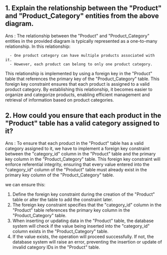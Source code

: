 ## 1. Explain the relationship between the "Product" and "Product_Category" entities from the above diagram.

Ans :
      The relationship between the "Product" and "Product_Category" entities in the provided diagram is typically represented as a one-to-many relationship. In this relationship:
      
      - One product category can have multiple products associated with it.
      - However, each product can belong to only one product category.
          
This relationship is implemented by using a foreign key in the "Product" table that references the primary key of the "Product_Category" table. This foreign key constraint ensures that each product is assigned to a valid product category. By establishing this relationship, it becomes easier to organize and categorize products, enabling efficient management and retrieval of information based on product categories.


## 2. How could you ensure that each product in the "Product" table has a valid category assigned to it?
Ans :
      To ensure that each product in the "Product" table has a valid category assigned to it, we have to implement a foreign key constraint between the "category_id" column in the "Product" table and the primary key column in the "Product_Category" table. This foreign key constraint will enforce referential integrity, ensuring that every value entered into the "category_id" column of the "Product" table must already exist in the primary key column of the "Product_Category" table.
    
 we can ensure this:
1. Define the foreign key constraint during the creation of the "Product" table or alter the table to add the constraint later.
2. The foreign key constraint specifies that the "category_id" column in the "Product" table references the primary key column in the "Product_Category" table.
3. When inserting or updating data in the "Product" table, the database system will check if the value being inserted into the "category_id" column exists in the "Product_Category" table.
4. If the value exists, the operation will proceed successfully. If not, the database system will raise an error, preventing the insertion or update of invalid category IDs in the "Product" table.
